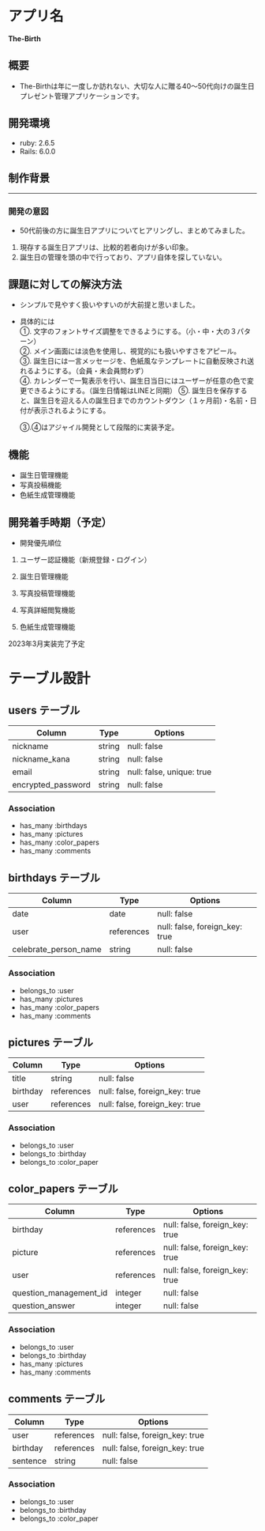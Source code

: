 # アプリ名
**The-Birth**

## 概要


- The-Birthは年に一度しか訪れない、大切な人に贈る40〜50代向けの誕生日プレゼント管理アプリケーションです。  

## 開発環境


- ruby: 2.6.5  
- Rails: 6.0.0

## 制作背景
---
### 開発の意図

- 50代前後の方に誕生日アプリについてヒアリングし、まとめてみました。  

1. 現存する誕生日アプリは、比較的若者向けが多い印象。  
2. 誕生日の管理を頭の中で行っており、アプリ自体を探していない。


## 課題に対しての解決方法

- シンプルで見やすく扱いやすいのが大前提と思いました。  
- 具体的には  
  ①. 文字のフォントサイズ調整をできるようにする。（小・中・大の３パターン）  
  ②. メイン画面には淡色を使用し、視覚的にも扱いやすさをアピール。  
  ③. 誕生日には一言メッセージを、色紙風なテンプレートに自動反映され送れるようにする。（会員・未会員問わず）  
  ④. カレンダーで一覧表示を行い、誕生日当日にはユーザーが任意の色で変更できるようにする。（誕生日情報はLINEと同期）
  ⑤. 誕生日を保存すると、誕生日を迎える人の誕生日までのカウントダウン（１ヶ月前)・名前・日付が表示されるようにする。
  
  
  ③.④はアジャイル開発として段階的に実装予定。

## 機能

- 誕生日管理機能  
- 写真投稿機能  
- 色紙生成管理機能

## 開発着手時期（予定）

- 開発優先順位

1. ユーザー認証機能（新規登録・ログイン）

2. 誕生日管理機能

3. 写真投稿管理機能

4. 写真詳細閲覧機能

5. 色紙生成管理機能

2023年3月実装完了予定

# テーブル設計

## users テーブル

| Column             | Type   | Options     |
| ------------------ | ------ | ----------- |
| nickname           | string | null: false |
| nickname_kana      | string | null: false |
| email              | string | null: false, unique: true |
| encrypted_password | string | null: false |

### Association

- has_many :birthdays
- has_many :pictures
- has_many :color_papers
- has_many :comments

## birthdays テーブル

| Column                | Type        | Options     |
| ------------------    | ------      | ----------- |
| date                  | date        | null: false |
| user                  | references  | null: false, foreign_key: true |
| celebrate_person_name | string      | null: false |

### Association

- belongs_to :user
- has_many :pictures
- has_many :color_papers
- has_many :comments


## pictures テーブル

| Column                | Type        | Options     |
| ------------------    | ------      | ----------- |
| title                 | string      | null: false |
| birthday              | references  | null: false, foreign_key: true |
| user                  | references  | null: false, foreign_key: true |

### Association

- belongs_to :user
- belongs_to :birthday
- belongs_to :color_paper


## color_papers テーブル

| Column                   | Type        | Options     |
| ------------------       | ------      | ----------- |
| birthday                 | references  | null: false, foreign_key: true |
| picture                  | references  | null: false, foreign_key: true |
| user                     | references  | null: false, foreign_key: true |
| question_management_id   | integer     | null: false |
| question_answer          | integer     | null: false |

### Association

- belongs_to :user
- belongs_to :birthday
- has_many :pictures
- has_many :comments


## comments テーブル

| Column                | Type        | Options     |
| ------------------    | ------      | ----------- |
| user                  | references  | null: false, foreign_key: true |
| birthday              | references  | null: false, foreign_key: true |
| sentence              | string      | null: false |

### Association

- belongs_to :user
- belongs_to :birthday
- belongs_to :color_paper








































